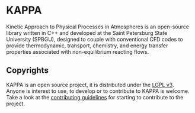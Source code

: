 # KAPPA
Kinetic Approach to Physical Processes in Atmospheres is an open-source library written in C++ and developed at the Saint Petersburg State University (SPBGU), designed to couple with conventional CFD codes to provide thermodynamic, transport, chemistry, and energy transfer properties associated with non-equilibrium reacting flows.

## Copyrights

KAPPA is an open source project, it is distributed under the [LGPL v3](https://www.gnu.org/licenses/lgpl-3.0.en.html). Anyone is interest to use, to develop or to contribute to KAPPA is welcome. Take a look at the [contributing guidelines](CONTRIBUTING.md) for starting to contribute to the project.

